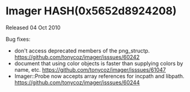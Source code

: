 # Imager HASH(0x5652d8924208)

Released 04 Oct 2010

Bug fixes:
- don't access deprecated members of the png_structp. https://github.com/tonycoz/imager/isssues/60242 
- document that using color objects is faster than supplying colors by name, etc. https://github.com/tonycoz/imager/isssues/61047 
- Imager::Probe now accepts array references for incpath and libpath. https://github.com/tonycoz/imager/isssues/60244